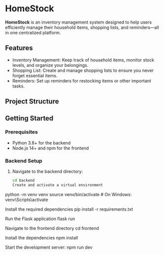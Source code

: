 # HomeStock

**HomeStock** is an inventory management system designed to help users efficiently manage their household items, shopping lists, and reminders—all in one centralized platform.

## Features

- Inventory Management: Keep track of household items, monitor stock levels, and organize your belongings.
- Shopping List: Create and manage shopping lists to ensure you never forget essential items.
- Reminders: Set up reminders for restocking items or other important tasks.

## Project Structure


## Getting Started

### Prerequisites

- Python 3.8+ for the backend
- Node.js 14+ and npm for the frontend

### Backend Setup

1. Navigate to the backend directory:

   ```bash
   cd backend
   Create and activate a virtual environment
python -m venv venv
source venv/bin/activate  # On Windows: venv\Scripts\activate

Install the required dependencies
pip install -r requirements.txt

Run the Flask application
flask run

Navigate to the frontend directory
cd frontend

Install the dependencies
npm install

Start the development server:
npm run dev

